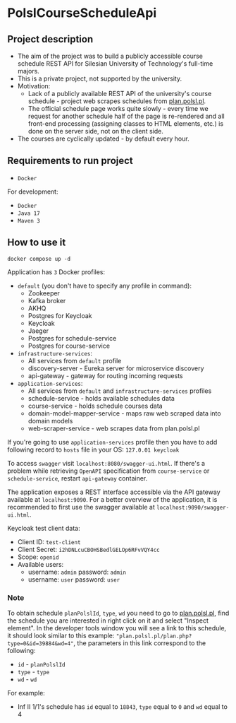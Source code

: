 # PolslCourseScheduleApi

## Project description

- The aim of the project was to build a publicly accessible course schedule REST API for Silesian University of Technology's full-time majors.
- This is a private project, not supported by the university. 
- Motivation: 
  - Lack of a publicly available REST API of the university's course schedule - project web scrapes schedules from [plan.polsl.pl](https://plan.polsl.pl/). 
  - The official schedule page works quite slowly - every time we request for another schedule half of the page is re-rendered and all front-end processing (assigning classes to HTML elements, etc.) is done on the server side, not on the client side.
- The courses are cyclically updated - by default every hour.

## Requirements to run project
- `Docker`

For development:
- `Docker`
- `Java 17`
- `Maven 3`

## How to use it

```shell
docker compose up -d
```

Application has `3` Docker profiles:
- `default` (you don't have to specify any profile in command):
  - Zookeeper
  - Kafka broker
  - AKHQ
  - Postgres for Keycloak
  - Keycloak
  - Jaeger
  - Postgres for schedule-service
  - Postgres for course-service
- `infrastructure-services`:
  - All services from `default` profile
  - discovery-server - Eureka server for microservice discovery
  - api-gateway - gateway for routing incoming requests
- `application-services`: 
  - All services from `default` and `infrastructure-services` profiles
  - schedule-service - holds available schedules data
  - course-service - holds schedule courses data
  - domain-model-mapper-service - maps raw web scraped data into domain models
  - web-scraper-service - web scrapes data from plan.polsl.pl

If you're going to use `application-services` profile then you have to add following record to `hosts` file in your OS: `127.0.01 keycloak`

To access `swagger` visit `localhost:8080/swagger-ui.html`. If there's a problem while retrieving `OpenAPI` specification from `course-service` or `schedule-service`, restart `api-gateway` container.

The application exposes a REST interface accessible via the API gateway available at `localhost:9090`.
For a better overview of the application, it is recommended to first use the swagger available at `localhost:9090/swagger-ui.html`.

Keycloak test client data:
- Client ID: `test-client`
- Client Secret: `i2hDNLcuCBOHSBedlGELOp6RFvVQY4cc`
- Scope: `openid`
- Available users:
  - username: `admin` password: `admin`
  - username: `user` password: `user`

### Note
To obtain schedule `planPolslId`, `type`, `wd` you need to go to [plan.polsl.pl](https://plan.polsl.pl/), find the schedule you are interested in right click on it and select "Inspect element". In the developer tools window you will see a link to this schedule, it should look similar to this example:  `"plan.polsl.pl/plan.php?type=0&id=39884&wd=4"`, the parameters in this link correspond to the following:
- `id` - `planPolslId`
- `type` - `type`
- `wd` - `wd`

For example:
- Inf II 1/1's schedule has `id` equal to `18843`, `type` equal to `0` and `wd` equal to 4
